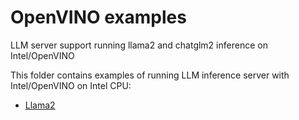 # OpenVINO examples

LLM server support running llama2 and chatglm2 inference on Intel/OpenVINO

This folder contains examples of running LLM inference server with Intel/OpenVINO on Intel CPU:

- [Llama2](./llama2)
